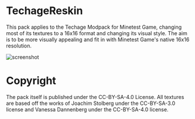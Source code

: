 # TechageReskin
This pack applies to the Techage Modpack for Minetest Game, changing most of its textures to a 16x16 format and changing its visual style. The aim is to be more visually appealing and fit in with Minetest Game's native 16x16 resolution.

![screenshot](https://github.com/GefullteTaubenbrust2/TechageReskin/assets/72752000/54eb80f5-ffde-4fff-a99e-dc4e186642f2)

# Copyright
The pack itself is published under the CC-BY-SA-4.0 License. All textures are based off the works of Joachim Stolberg under the CC-BY-SA-3.0 license and Vanessa Dannenberg under the CC-BY-SA-4.0 license.
